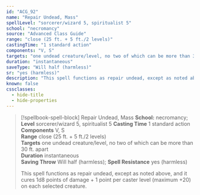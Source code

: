 ```yaml
---
id: "ACG_92"
name: "Repair Undead, Mass"
spellLevel: "sorcerer/wizard 5, spiritualist 5"
school: "necromancy"
source: "Advanced Class Guide"
range: "close (25 ft. + 5 ft./2 levels)"
castingTime: "1 standard action"
components: "V, S"
targets: "one undead creature/level, no two of which can be more than 30 ft. apart"
duration: "instantaneous"
saveType: "Will half (harmless)"
sr: "yes (harmless)"
description: "This spell functions as repair undead, except as noted above, and it cures 1d8 points of damage + 1 point per caster level (maximum +20) on each selected creature."
known: false
cssclasses:
  - hide-title
  - hide-properties
---
```


> [!spellbook-spell-block] Repair Undead, Mass
> **School:** necromancy; **Level** sorcerer/wizard 5, spiritualist 5
> **Casting Time** 1 standard action  
> **Components** V, S  
> **Range** close (25 ft. + 5 ft./2 levels)  
> **Targets** one undead creature/level, no two of which can be more than 30 ft. apart  
> **Duration** instantaneous  
> **Saving Throw** Will half (harmless); **Spell Resistance** yes (harmless)
> 
> This spell functions as repair undead, except as noted above, and it cures 1d8 points of damage + 1 point per caster level (maximum +20) on each selected creature.